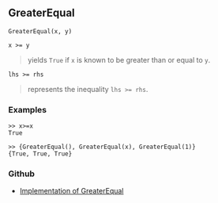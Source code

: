 ## GreaterEqual

```
GreaterEqual(x, y) 

x >= y
```

> yields `True` if `x` is known to be greater than or equal to `y`.

```
lhs >= rhs
```

> represents the inequality `lhs >= rhs`.
 
	
### Examples
 
```
>> x>=x
True

>> {GreaterEqual(), GreaterEqual(x), GreaterEqual(1)}
{True, True, True}
```

### Github

* [Implementation of GreaterEqual](https://github.com/axkr/symja_android_library/blob/master/symja_android_library/matheclipse-core/src/main/java/org/matheclipse/core/builtin/BooleanFunctions.java#L2000) 
